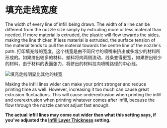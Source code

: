 填充走线宽度
====
The width of every line of infill being drawn. The width of a line can be different from the nozzle size simply by extruding more or less material than needed. If more material is extruded, the plastic will flow towards the sides, making the line thicker. If less material is extruded, the surface tension of the material tends to pull the material towards the centre line of the nozzle's path.
打印填充线的宽度。这个线宽是由不同尺寸的喷嘴来挤出或多或少的材料所形成的。如果挤出较多的材料，塑料将向两侧流动，线条变得更宽，如果挤出较少的材料，由于材料的表面张力，将挤出的材料拉向喷嘴路径的中心线。

![填充走线明显比其他的线宽](../../../articles/images/infill_line_width.png)

Making the infill lines wider can make your print stronger and reduce printing time as well. However, increasing it too much can cause great extrusion fluctuations. This will cause underextrusion when printing the infill and overextrusion when printing whatever comes after infill, because the flow through the nozzle cannot adjust fast enough.


**The actual infill lines may come out wider than what this setting says, if you've adjusted the [Infill Layer Thickness](../infill/infill_sparse_thickness.md) setting.**